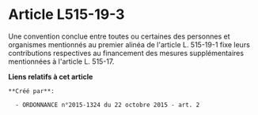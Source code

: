 # Article L515-19-3

Une convention conclue entre toutes ou certaines des personnes et organismes mentionnés au premier alinéa de l'article L.
515-19-1 fixe leurs contributions respectives au financement des mesures supplémentaires mentionnées à l'article L. 515-17.

**Liens relatifs à cet article**

	**Créé par**:

	  - ORDONNANCE n°2015-1324 du 22 octobre 2015 - art. 2
